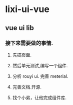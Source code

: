 # lixi-ui-vue

## vue ui lib

### 接下来需要做的事情.

1. 先搞页面.

2. 然后单元测试,编写一个组件.

3. 分析 rouyi ui. 完善 meterial.

4. 完善文档.开源.

5. 找个小弟，让他完成组件库.

